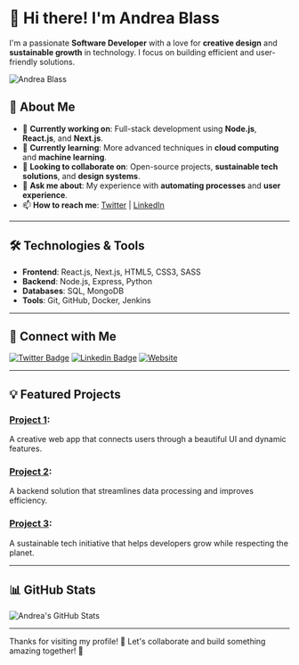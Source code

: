 # 👋 Hi there! I'm Andrea Blass

I'm a passionate **Software Developer** with a love for **creative design** and **sustainable growth** in technology. I focus on building efficient and user-friendly solutions.

![Andrea Blass](https://media.giphy.com/media/l4pTbf0kTHnrBtr9u/giphy.gif)

## 🚀 About Me

- 🔭 **Currently working on**: Full-stack development using **Node.js**, **React.js**, and **Next.js**.
- 🌱 **Currently learning**: More advanced techniques in **cloud computing** and **machine learning**.
- 👯 **Looking to collaborate on**: Open-source projects, **sustainable tech solutions**, and **design systems**.
- 💬 **Ask me about**: My experience with **automating processes** and **user experience**.
- 📫 **How to reach me**: [Twitter](https://twitter.com/usrdeaba) | [LinkedIn](https://www.linkedin.com/in/andrea-blass-zamudio-3a63441b7/)

---

## 🛠️ Technologies & Tools

- **Frontend**: React.js, Next.js, HTML5, CSS3, SASS
- **Backend**: Node.js, Express, Python
- **Databases**: SQL, MongoDB
- **Tools**: Git, GitHub, Docker, Jenkins

---

## 🔗 Connect with Me

[![Twitter Badge](https://img.shields.io/badge/-@Usrdeaba-1ca0f1?style=flat&labelColor=1ca0f1&logo=twitter&logoColor=white&link=https://twitter.com/usrdeaba)](https://twitter.com/usrdeaba)
[![Linkedin Badge](https://img.shields.io/badge/-usrdeaba-purple?style=flat&logo=Linkedin&logoColor=white&link=https://www.linkedin.com/in/andrea-blass-zamudio-3a63441b7//)](https://www.linkedin.com/in/andrea-blass-zamudio-3a63441b7/)
[![Website](https://img.shields.io/badge/-Website-black?style=flat&logo=googlechrome&logoColor=white&link=https://usrdeaba-klzy-jfdq2hzy5-andreablass-projects.vercel.app/)](https://usrdeaba-klzy-jfdq2hzy5-andreablass-projects.vercel.app/)

---

## 💡 Featured Projects

### [**Project 1**](https://github.com):  
A creative web app that connects users through a beautiful UI and dynamic features.

### [**Project 2**](https://github.com):  
A backend solution that streamlines data processing and improves efficiency.

### [**Project 3**](https://github.com):  
A sustainable tech initiative that helps developers grow while respecting the planet.

---

## 📊 GitHub Stats

![Andrea's GitHub Stats](https://github-readme-stats.vercel.app/api?username=usrdeaba&show_icons=true&theme=radical)

---

Thanks for visiting my profile! 🚀 Let's collaborate and build something amazing together! 💙
